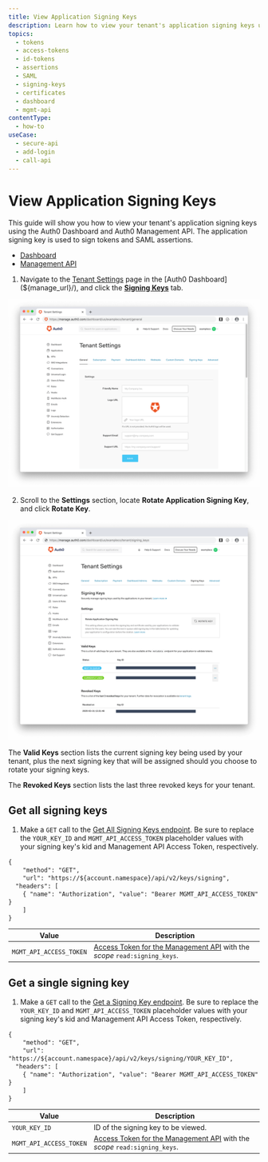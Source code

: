 ```yaml
---
title: View Application Signing Keys
description: Learn how to view your tenant's application signing keys using the Auth0 Dashboard and Auth0 Management API. Application signing keysmare used to sign ID Tokens, Access Tokens, SAML assertions and WS-Fed assertions that are sent to your application.
topics:
  - tokens
  - access-tokens
  - id-tokens
  - assertions
  - SAML
  - signing-keys
  - certificates
  - dashboard
  - mgmt-api
contentType:
  - how-to
useCase:
  - secure-api
  - add-login
  - call-api
---
```


# View Application Signing Keys

This guide will show you how to view your tenant's application signing keys using the Auth0 Dashboard and Auth0 Management API. The application signing key is used to sign tokens and SAML assertions.

<div class="code-picker">
  <div class="languages-bar">
    <ul>
      <li class="active"><a href="#dashboard" data-toggle="tab">Dashboard</a></li>
      <li><a href="#mgmt-api" data-toggle="tab">Management API</a></li>
    </ul>
  </div>
  <div class="tab-content">
    <div id="dashboard" class="tab-pane active">

1. Navigate to the [Tenant Settings](${manage_url}/#/tenant) page in the [Auth0 Dashboard](${manage_url}/), and click the [**Signing Keys**](${manage_url}/#/tenant/signing_keys) tab.

![View Advanced Tenant Settings](/media/articles/dashboard/tenants/tenant-settings.png)

2. Scroll to the **Settings** section, locate **Rotate Application Signing Key**, and click **Rotate Key**.

![View Signing Key Tenant Settings](/media/articles/dashboard/tenants/tenant-settings-signing-keys.png)

The **Valid Keys** section lists the current signing key being used by your tenant, plus the next signing key that will be assigned should you choose to rotate your signing keys.

The **Revoked Keys** section lists the last three revoked keys for your tenant. 
    </div>
    <div id="mgmt-api" class="tab-pane">

## Get all signing keys

1. Make a `GET` call to the [Get All Signing Keys endpoint](/api/management/v2#!/signing_keys/get_signing_keys). Be sure to replace the `YOUR_KEY_ID` and `MGMT_API_ACCESS_TOKEN` placeholder values with your signing key's kid and Management API Access Token, respectively.

```har
{
	"method": "GET",
	"url": "https://${account.namespace}/api/v2/keys/signing",
  "headers": [
  	{ "name": "Authorization", "value": "Bearer MGMT_API_ACCESS_TOKEN" }
	]
}
```

| **Value** | **Description** |
| - | - |
| `MGMT_API_ACCESS_TOKEN`  | [Access Token for the Management API](/api/management/v2/tokens) with the <dfn data-key="scope">scope</dfn> `read:signing_keys`. |

## Get a single signing key

1. Make a `GET` call to the [Get a Signing Key endpoint](/api/management/v2#!/signing_keys/get_signing_key). Be sure to replace the `YOUR_KEY_ID` and `MGMT_API_ACCESS_TOKEN` placeholder values with your signing key's kid and Management API Access Token, respectively.

```har
{
	"method": "GET",
	"url": "https://${account.namespace}/api/v2/keys/signing/YOUR_KEY_ID",
  "headers": [
  	{ "name": "Authorization", "value": "Bearer MGMT_API_ACCESS_TOKEN" }
	]
}
```

| **Value** | **Description** |
| - | - |
| `YOUR_KEY_ID` | ID of the signing key to be viewed. |
| `MGMT_API_ACCESS_TOKEN`  | [Access Token for the Management API](/api/management/v2/tokens) with the <dfn data-key="scope">scope</dfn> `read:signing_keys`. |

</div>
  </div>
</div>




